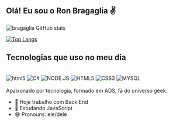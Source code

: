 ## Olá! Eu sou o Ron Bragaglia ✌️

![bragaglia GitHub stats](https://github-readme-stats.vercel.app/api?username=Ronbragaglia&show_icons=true&theme=dracula)

[![Top Langs](https://github-readme-stats.vercel.app/api/top-langs/?username=Ronbragaglia)](https://github.com/Ronbragaglia/github-readme-stats)
## Tecnologias que uso no meu dia
<div style="display: inline_block"><br/>
<img align="center" alt="html5" src="https://img.shields.io/badge/JavaScript-F7DF1E?style=for-the-badge&logo=javascript&logoColor=black" />
<img align="center" alt="C#" src=https://img.shields.io/badge/C%23-239120?style=for-the-badge&logo=c-sharp&logoColor=white />
<img align="center" alt="NODE.JS" src=https://img.shields.io/badge/Node.js-43853D?style=for-the-badge&logo=node.js&logoColor=white />
<img align="center" alt="HTML5" src=https://img.shields.io/badge/HTML5-E34F26?style=for-the-badge&logo=html5&logoColor=white />
<img align="center" alt="CSS3" src=https://img.shields.io/badge/CSS3-1572B6?style=for-the-badge&logo=css3&logoColor=white />
<img align="center" alt="MYSQL" src=https://img.shields.io/badge/MySQL-00000F?style=for-the-badge&logo=mysql&logoColor=white />
</div><br/>
Apaixonado por tecnologia, formado em ADS, fã do universo geek.

- 🔭 Hoje trabalho com Back End
- 🌱 Estudando JavaScript
- 😄 Pronouns: ele/dele

